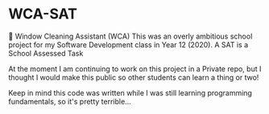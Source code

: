 # WCA-SAT
🌊 Window Cleaning Assistant (WCA) This was an overly ambitious school project for my Software Development class in Year 12 (2020). A SAT is a School Assessed Task

At the moment I am continuing to work on this project in a Private repo, but I thought I would make this public so other students can learn a thing or two!

Keep in mind this code was written while I was still learning programming fundamentals, so it's pretty terrible...
